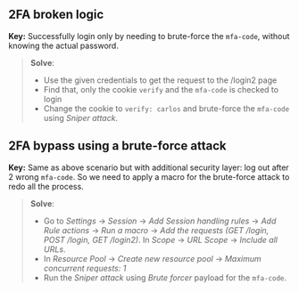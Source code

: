 ## 2FA broken logic

**Key:** Successfully login only by needing to brute-force the `mfa-code`, without knowing the actual password.

> **Solve**:
>
> - Use the given credentials to get the request to the /login2 page
> - Find that, only the cookie `verify` and the `mfa-code` is checked to login
> - Change the cookie to `verify: carlos` and brute-force the `mfa-code` using _Sniper attack_.

## 2FA bypass using a brute-force attack

**Key:** Same as above scenario but with additional security layer: log out after 2 wrong `mfa-code`. So we need to apply a macro for the brute-force attack to redo all the process.

> **Solve**:
>
> - Go to _Settings_ $\to$ *Session* $\to$ *Add Session handling rules* $\to$ *Add Rule actions* $\to$ *Run a macro* $\to$ *Add the requests (GET /login, POST /login, GET /login2)*. In *Scope* $\to$ *URL Scope* $\to$ *Include all URLs*.
> - In *Resource Pool* $\to$ *Create new resource pool* $\to$ *Maximum concurrent requests: 1*
> - Run the _Sniper attack_ using _Brute forcer_ payload for the `mfa-code`.
